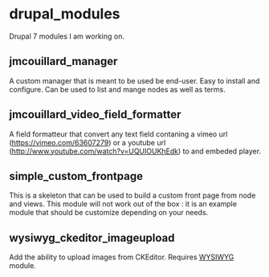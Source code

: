 drupal_modules
==============

Drupal 7 modules I am working on.

## jmcouillard_manager

A custom manager that is meant to be used be end-user. Easy to install and configure. Can be used to list and mange nodes as well as terms.

## jmcouillard_video_field_formatter

A field formatteur that convert any text field contaning a vimeo url (https://vimeo.com/63607279) or a youtube url (http://www.youtube.com/watch?v=UQUIOUKhEdk) to and embeded player.

## simple_custom_frontpage

This is a skeleton that can be used to build a custom front page from node and views. This module will not work out of the box : it is an example module that should be customize depending on your needs.

## wysiwyg_ckeditor_imageupload

Add the ability to upload images from CKEditor. Requires [WYSIWYG](https://drupal.org/project/wysiwyg) module.
